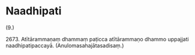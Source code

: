 # Naadhipati

(9.)

2673\. Atītārammaṇaṃ dhammaṃ paṭicca atītārammaṇo dhammo uppajjati naadhipatipaccayā. (Anulomasahajātasadisaṃ.)
